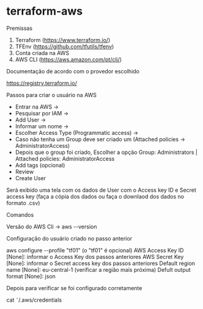 # terraform-aws

Premissas
1. Terraform (https://www.terraform.io/)
2. TFEnv (https://github.com/tfutils/tfenv)
3. Conta criada na AWS
4. AWS CLI (https://aws.amazon.com/pt/cli/)

Documentação de acordo com o provedor escolhido

https://registry.terraform.io/

Passos para criar o usuário na AWS

- Entrar na AWS -> 
- Pesquisar por IAM -> 
- Add User -> 
- Informar um nome -> 
- Escolher Access Type (Programmatic access) -> 
- Caso não tenha um Group deve ser criado um (Attached policies -> AdministratorAccess)
- Depois que o group foi criado, Escolher a opção Group: Administrators | Attached policies: AdministratorAccess
- Add tags (opcional)
- Review
- Create User

Será exibido uma tela com os dados de User com o Access key ID e Secret access key (faça a cópia dos dados ou faça o downlaod dos dados no formato .csv)


Comandos

Versão do AWS Cli -> aws --version

Configuração do usuário criado no passo anterior

aws configure --profile "tf01" (o "tf01" é opcional)
AWS Access Key ID [None]: informar o Access Key dos passos anteriores
AWS Secret Key [None]: informar o Secret access key dos passos anteriores
Default region name [None]: eu-central-1 (verificar a região mais próxima)
Defult output format [None]: json

Depois para verificar se foi configurado corretamente

cat ˜/.aws/credentials



